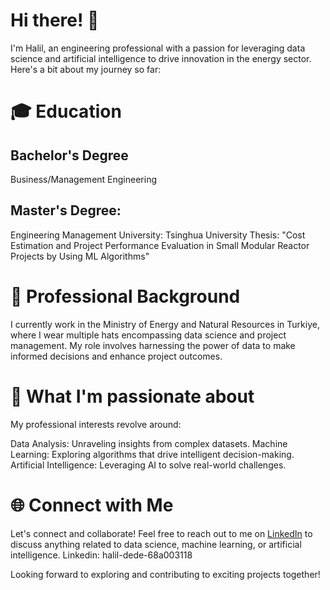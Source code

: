 # Hi there! 👋
I'm Halil, an engineering professional with a passion for leveraging data science and artificial intelligence to drive innovation in the energy sector. Here's a bit about my journey so far:

# 🎓 Education
## Bachelor's Degree 
Business/Management Engineering

## Master's Degree:  
Engineering Management
University: Tsinghua University
Thesis: "Cost Estimation and Project Performance Evaluation in Small Modular Reactor Projects by Using ML Algorithms"

# 💼 Professional Background
I currently work in the Ministry of Energy and Natural Resources in Turkiye, where I wear multiple hats encompassing data science and project management. My role involves harnessing the power of data to make informed decisions and enhance project outcomes.

# 🚀 What I'm passionate about
My professional interests revolve around:

Data Analysis: Unraveling insights from complex datasets.
Machine Learning:  Exploring algorithms that drive intelligent decision-making.
Artificial Intelligence:  Leveraging AI to solve real-world challenges.

# 🌐 Connect with Me
Let's connect and collaborate! Feel free to reach out to me on [LinkedIn](www.linkedin.com/in/halil-dede-68a003118) to discuss anything related to data science, machine learning, or artificial intelligence.
Linkedin: halil-dede-68a003118

Looking forward to exploring and contributing to exciting projects together!
